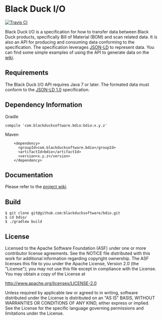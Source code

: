 # Black Duck I/O

[![Travis CI](https://img.shields.io/travis/blackducksoftware/bdio.svg?branch=master)](https://travis-ci.org/blackducksoftware/bdio)

Black Duck I/O is a specification for how to transfer data between Black Duck products, specifically Bill of Material (BOM) and scan related data. It is also an API for producing and consuming data conforming to the specification. The specification leverages [JSON-LD][json-ld] to represent data. You can find some simple examples of using the API to generate data on the [wiki][wiki].

## Requirements

The Black Duck I/O API requires Java 7 or later. The formated data must conform to the [JSON-LD 1.0][json-ld-1.0] specification.

## Dependency Information

Gradle
````
compile 'com.blackducksoftware.bdio:bdio:x.y.z'
````

Maven
````
    <dependency>
      <groupId>com.blackducksoftware.bdio</groupId>
      <artifactId>bdio</artifactId>
      <version>x.y.z</version>
    </dependency>
````

## Documentation

Please refer to the [project wiki][wiki].

## Build

````
$ git clone git@github.com:blackducksoftware/bdio.git
$ cd bdio/
$ ./gradlew build
````

## License

Licensed to the Apache Software Foundation (ASF) under one
or more contributor license agreements.  See the NOTICE file
distributed with this work for additional information
regarding copyright ownership.  The ASF licenses this file
to you under the Apache License, Version 2.0 (the
"License"); you may not use this file except in compliance
with the License.  You may obtain a copy of the License at

  http://www.apache.org/licenses/LICENSE-2.0

Unless required by applicable law or agreed to in writing,
software distributed under the License is distributed on an
"AS IS" BASIS, WITHOUT WARRANTIES OR CONDITIONS OF ANY
KIND, either express or implied.  See the License for the
specific language governing permissions and limitations
under the License.

[json-ld]: http://json-ld.org
[json-ld-1.0]: http://www.w3.org/TR/json-ld/
[wiki]: https://github.com/blackducksoftware/bdio/wiki
